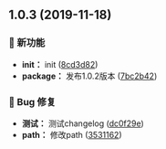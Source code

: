 ## 1.0.3 (2019-11-18)

### 🌟 新功能

* **init：** init ([8cd3d82](https://github.com/luoxue-victor/commitlint/commit/8cd3d82))
* **package：** 发布1.0.2版本 ([7bc2b42](https://github.com/luoxue-victor/commitlint/commit/7bc2b42))


### 🐛 Bug 修复

* **测试：** 测试changelog ([dc0f29e](https://github.com/luoxue-victor/commitlint/commit/dc0f29e))
* **path：** 修改path ([3531162](https://github.com/luoxue-victor/commitlint/commit/3531162))



